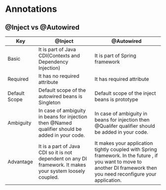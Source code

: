 Annotations
==========



@Inject vs @Autowired
---------------------

| Key       | @Inject                         |@Autowired                       |
|-----------------|-----------------------------------|-----------------|
|  Basic     | It is part of Java CDI(Contexts and Dependency Injection)   |  It is part of Spring framework  |
|  Required   |  It has no required attribute    |  It has required attribute   |
|  Default Scope   |    Default scope of the autowired beans is Singleton    | Default scope of the inject beans is prototype  |
|  Ambiguity  |  In case of ambiguity in beans for injection then @Named qualifier should be added in your code.  |   In case of ambiguity in beans for injection then @Qualifer  qualifier should be added in your code. |
|  Advantage   | It is a part of Java CDI so it is not dependent on any DI framework. It makes your system loosely coupled. | It makes your application tightly coupled with Spring framework. In the future , if you want to move to another DI framework then you need reconfigure your application.  |







